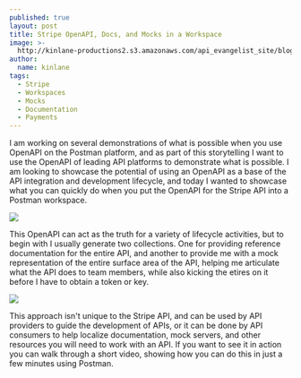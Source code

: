 ```yaml
---
published: true
layout: post
title: Stripe OpenAPI, Docs, and Mocks in a Workspace
image: >-
  http://kinlane-productions2.s3.amazonaws.com/api_evangelist_site/blog/stripe_openapi.png
author:
  name: kinlane
tags:
  - Stripe
  - Workspaces
  - Mocks
  - Documentation
  - Payments
---
```

I am working on several demonstrations of what is possible when you use OpenAPI on the Postman platform, and as part of this storytelling I want to use the OpenAPI of leading API platforms to demonstrate what is possible. I am looking to showcase the potential of using an OpenAPI as a base of the API integration and development lifecycle, and today I wanted to showcase what you can quickly do when you put the OpenAPI for the Stripe API into a Postman workspace.

![](http://kinlane-productions2.s3.amazonaws.com/api_evangelist_site/blog/stripe_openapi.png)

This OpenAPI can act as the truth for a variety of lifecycle activities, but to begin with I usually generate two collections. One for providing reference documentation for the entire API, and another to provide me with a mock representation of the entire surface area of the API, helping me articulate what the API does to team members, while also kicking the etires on it before I have to obtain a token or key.

![](http://kinlane-productions2.s3.amazonaws.com/api_evangelist_site/blog/stripe_mock.png)

This approach isn't unique to the Stripe API, and can be used by API providers to guide the development of APIs, or it can be done by API consumers to help localize documentation, mock servers, and other resources you will need to work with an API. If you want to see it in action you can walk through a short video, showing how you can do this in just a few minutes using Postman.